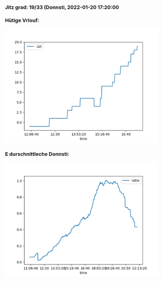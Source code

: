 ### Jitz grad: 19/33 (Donnsti, 2022-01-20 17:20:00

### Hütige Vrlouf:
![Graph](Today.png)

### E durschnittleche Donnsti:
![Graph](Donnsti.png)